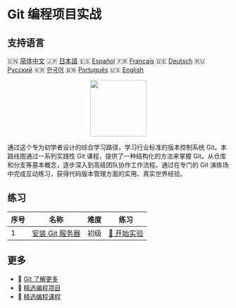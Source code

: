 # Git 编程项目实战

## 支持语言

🇨🇳 [简体中文](README_zh.md) 🇯🇵 [日本語](README_ja.md) 🇪🇸 [Español](README_es.md) 🇫🇷 [Français](README_fr.md) 🇩🇪 [Deutsch](README_de.md) 🇷🇺 [Русский](README_ru.md) 🇰🇷 [한국어](README_ko.md) 🇧🇷 [Português](README_pt.md) 🇺🇸 [English](README.md) 

<div align="center">
<img width="128px" src="https://file.labex.io/path/mlkFQS0wjouP.png">
</div>

通过这个专为初学者设计的综合学习路径，学习行业标准的版本控制系统 Git。本路线图通过一系列实践性 Git 课程，提供了一种结构化的方法来掌握 Git。从仓库和分支等基本概念，逐步深入到高级团队协作工作流程。通过在专门的 Git 演练场中完成互动练习，获得代码版本管理方面的实用、真实世界经验。

## 练习

|   序号 | 名称                                                                           | 难度   | 练习                                                                       |
|--------|--------------------------------------------------------------------------------|--------|----------------------------------------------------------------------------|
|      1 | [安装 Git 服务器](https://labex.io/zh/courses/project-installing-a-git-server) | 初级   | [🚀 开始实验](https://labex.io/zh/courses/project-installing-a-git-server) |

## 更多

- 🔗 [Git 了解更多](https://labex.io/zh/skilltrees/git)
- 🔗 [精选编程项目](https://github.com/labex-labs/awesome-programming-projects)
- 🔗 [精选编程课程](https://github.com/labex-labs/awesome-programming-courses)

